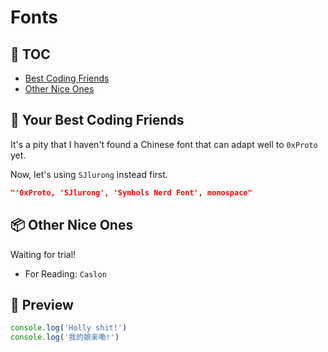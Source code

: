 # Fonts

## 📝 TOC

- [Best Coding Friends](#coding)
- [Other Nice Ones](#other)

## 👫 Your Best Coding Friends <a name='coding'></a>

It's a pity that I haven't found a Chinese font that can adapt well to `0xProto` yet.

Now, let's using `SJlurong` instead first.

```json
"'0xProto, 'SJlurong', 'Symbols Nerd Font', monospace"
```

## 📦 Other Nice Ones <a name="other"></a>

Waiting for trial!

- For Reading: `Caslon`

## 📑 Preview

```js
console.log('Holly shit!')
console.log('我的娘亲嘞!')
```
